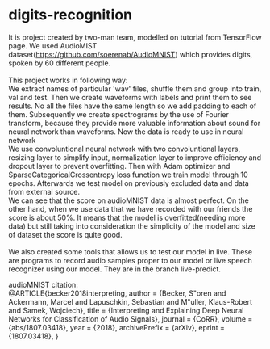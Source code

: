# digits-recognition

It is project created by two-man team, modelled on tutorial from TensorFlow page. We used AudioMIST dataset(https://github.com/soerenab/AudioMNIST) which provides digits, spoken by 60 different people.<br/><br/>
This project works in following way:<br/>
We extract names of particular 'wav' files, shuffle them and group into train, val and test. Then we create waveforms with labels and print them to see results. No all the files have the same length so we add padding to each of them. Subsequently we create spectrograms by the use of Fourier transform, because they provide more valuable information about sound for neural network than waveforms. Now the data is ready to use in neural network<br/>
We use convoluntional neural network with two convoluntional layers, resizing layer to simplify input, normalization layer to improve efficiency and dropout layer to prevent overfitting. Then with Adam optimizer and SparseCategoricalCrossentropy loss function we train model through 10 epochs. Afterwards we test model on previously excluded data and data from external source.<br/>
We can see that the score on audioMNIST data is almost perfect. On the other hand, when we use data that we have recorded with our friends the score is about 50%. It means that the model is overfitted(needing more data) but still taking into consideration the simplicity of the model and size of dataset the score is quite good.<br/><br/>
We also created some tools that allows us to test our model in live. These are programs to record audio samples proper to our model or live speech recognizer using our model. They are in the branch live-predict.<br/>  

audioMNIST citation:
<br/>
@ARTICLE{becker2018interpreting,
  author    = {Becker, S\"oren and Ackermann, Marcel and Lapuschkin, Sebastian and M\"uller, Klaus-Robert and Samek, Wojciech},
  title     = {Interpreting and Explaining Deep Neural Networks for Classification of Audio Signals},
  journal   = {CoRR},
  volume    = {abs/1807.03418},
  year      = {2018},
  archivePrefix = {arXiv},
  eprint    = {1807.03418},
}
